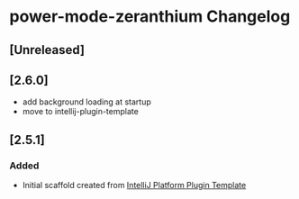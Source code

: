 <!-- Keep a Changelog guide -> https://keepachangelog.com -->

# power-mode-zeranthium Changelog

## [Unreleased]
## [2.6.0]
- add background loading at startup
- move to intellij-plugin-template

## [2.5.1]
### Added
- Initial scaffold created from [IntelliJ Platform Plugin Template](https://github.com/JetBrains/intellij-platform-plugin-template)
